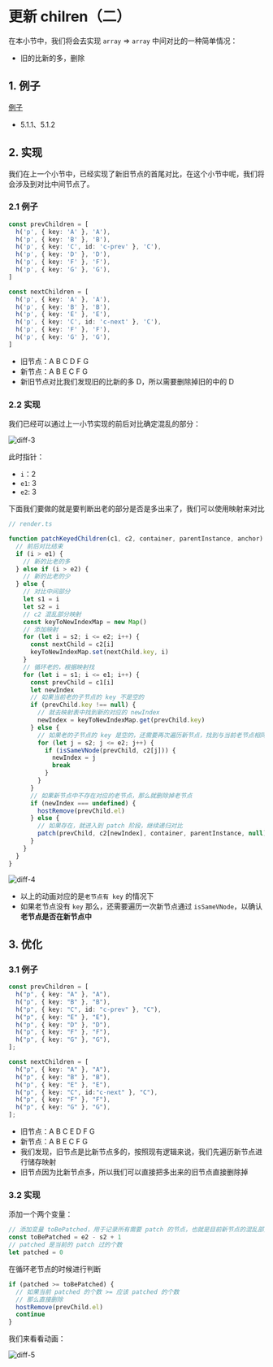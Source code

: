 # 更新 chilren（二）

在本小节中，我们将会去实现 `array` => `array` 中间对比的一种简单情况：

- 旧的比新的多，删除

## 1. 例子

[例子](https://github.com/TTiip/my-mini-vue/blob/main/example/patchChildren/ArrayToArray.js)

- 5.1.1、5.1.2

## 2. 实现

我们在上一个小节中，已经实现了新旧节点的首尾对比，在这个小节中呢，我们将会涉及到对比中间节点了。

### 2.1 例子

```ts
const prevChildren = [
  h('p', { key: 'A' }, 'A'),
  h('p', { key: 'B' }, 'B'),
  h('p', { key: 'C', id: 'c-prev' }, 'C'),
  h('p', { key: 'D' }, 'D'),
  h('p', { key: 'F' }, 'F'),
  h('p', { key: 'G' }, 'G'),
]

const nextChildren = [
  h('p', { key: 'A' }, 'A'),
  h('p', { key: 'B' }, 'B'),
  h('p', { key: 'E' }, 'E'),
  h('p', { key: 'C', id: 'c-next' }, 'C'),
  h('p', { key: 'F' }, 'F'),
  h('p', { key: 'G' }, 'G'),
]
```

- 旧节点：A B C D F G
- 新节点：A B E C F G
- 新旧节点对比我们发现旧的比新的多 D，所以需要删除掉旧的中的 D

### 2.2 实现

我们已经可以通过上一小节实现的前后对比确定混乱的部分：

![diff-3](https://raw.githubusercontent.com/TTiip/my-mini-vue-docs/main/images/diff/vue-diff-03.gif)

此时指针：

- `i`：2
- `e1`: 3
- `e2`: 3

下面我们要做的就是要判断出老的部分是否是多出来了，我们可以使用映射来对比

```ts
// render.ts

function patchKeyedChildren(c1, c2, container, parentInstance, anchor) {
  // 前后对比结束
  if (i > e1) {
    // 新的比老的多
  } else if (i > e2) {
    // 新的比老的少
  } else {
    // 对比中间部分
    let s1 = i
    let s2 = i
    // c2 混乱部分映射
    const keyToNewIndexMap = new Map()
    // 添加映射
    for (let i = s2; i <= e2; i++) {
      const nextChild = c2[i]
      keyToNewIndexMap.set(nextChild.key, i)
    }
    // 循环老的，根据映射找
    for (let i = s1; i <= e1; i++) {
      const prevChild = c1[i]
      let newIndex
      // 如果当前老的子节点的 key 不是空的
      if (prevChild.key !== null) {
        // 就去映射表中找到新的对应的 newIndex
        newIndex = keyToNewIndexMap.get(prevChild.key)
      } else {
        // 如果老的子节点的 key 是空的，还需要再次遍历新节点，找到与当前老节点相同的 VNode，并将其索引赋给 j
        for (let j = s2; j <= e2; j++) {
          if (isSameVNode(prevChild, c2[j])) {
            newIndex = j
            break
          }
        }
      }
      // 如果新节点中不存在对应的老节点，那么就删除掉老节点
      if (newIndex === undefined) {
        hostRemove(prevChild.el)
      } else {
        // 如果存在，就进入到 patch 阶段，继续递归对比
        patch(prevChild, c2[newIndex], container, parentInstance, null)
      }
    }
  }
}
```

![diff-4](https://raw.githubusercontent.com/TTiip/my-mini-vue-docs/main/images/diff/vue-diff-04.gif)

- 以上的动画对应的是`老节点有 key` 的情况下
- 如果老节点没有 `key` 那么，还需要遍历一次新节点通过 `isSameVNode`，以确认**老节点是否在新节点中**

## 3. 优化

### 3.1 例子

```ts
const prevChildren = [
  h("p", { key: "A" }, "A"),
  h("p", { key: "B" }, "B"),
  h("p", { key: "C", id: "c-prev" }, "C"),
  h("p", { key: "E" }, "E"),
  h("p", { key: "D" }, "D"),
  h("p", { key: "F" }, "F"),
  h("p", { key: "G" }, "G"),
];

const nextChildren = [
  h("p", { key: "A" }, "A"),
  h("p", { key: "B" }, "B"),
  h("p", { key: "E" }, "E"),
  h("p", { key: "C", id:"c-next" }, "C"),
  h("p", { key: "F" }, "F"),
  h("p", { key: "G" }, "G"),
];
```

- 旧节点：A B C E D F G
- 新节点：A B E C F G
- 我们发现，旧节点是比新节点多的，按照现有逻辑来说，我们先遍历新节点进行储存映射
- 旧节点因为比新节点多，所以我们可以直接把多出来的旧节点直接删除掉

### 3.2 实现

添加一个两个变量：

```ts
// 添加变量 toBePatched，用于记录所有需要 patch 的节点，也就是目前新节点的混乱部分的个数
const toBePatched = e2 - s2 + 1
// patched 是当前的 patch 过的个数
let patched = 0
```

在循环老节点的时候进行判断

```ts
if (patched >= toBePatched) {
  // 如果当前 patched 的个数 >= 应该 patched 的个数
  // 那么直接删除
  hostRemove(prevChild.el)
  continue
}
```

我们来看看动画：

![diff-5](https://raw.githubusercontent.com/TTiip/my-mini-vue-docs/main/images/diff/vue-diff-05.gif)
